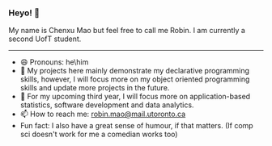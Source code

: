 ### Heyo! 👋

My name is Chenxu Mao but feel free to call me Robin. I am currently a second UofT student.

--------

- 😄 Pronouns: he\him
- 🔭 My projects here mainly demonstrate my declarative programming skills, however, I will focus more on my object oriented programming skills and update more projects in the future. 
- 🌱 For my upcoming third year, I will focus more on application-based statistics, software development and data analytics.
- 📫 How to reach me: <robin.mao@mail.utoronto.ca>
- Fun fact: I also have a great sense of humour, if that matters. (If comp sci doesn't work for me a comedian works too)

